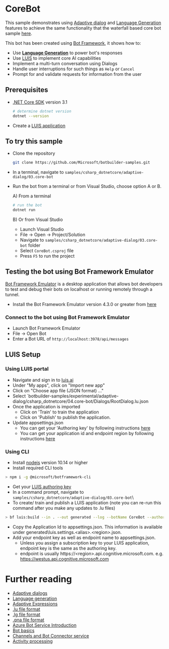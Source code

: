 # CoreBot

This sample demonstrates using [Adaptive dialog][51] and [Language Generation][52] features to achieve the same functionality that the waterfall based core bot sample [here][53].

This bot has been created using [Bot Framework][1], it shows how to:
- Use **[Language Generation][41]** to power bot's responses
- Use [LUIS][11] to implement core AI capabilities
- Implement a multi-turn conversation using Dialogs
- Handle user interruptions for such things as `Help` or `Cancel`
- Prompt for and validate requests for information from the user

## Prerequisites

- [.NET Core SDK](https://dotnet.microsoft.com/download) version 3.1

  ```bash
  # determine dotnet version
  dotnet --version
  ```
- Create a [LUIS application](#LUIS-Setup)

## To try this sample

- Clone the repository

    ```bash
    git clone https://github.com/Microsoft/botbuilder-samples.git
    ```

- In a terminal, navigate to `samples/csharp_dotnetcore/adaptive-dialog/03.core-bot`
- Run the bot from a terminal or from Visual Studio, choose option A or B.

  A) From a terminal

  ```bash
  # run the bot
  dotnet run
  ```

  B) Or from Visual Studio

  - Launch Visual Studio
  - File -> Open -> Project/Solution
  - Navigate to `samples/csharp_dotnetcore/adaptive-dialog/03.core-bot` folder
  - Select `CoreBot.csproj` file
  - Press `F5` to run the project

## Testing the bot using Bot Framework Emulator

[Bot Framework Emulator](https://github.com/microsoft/botframework-emulator) is a desktop application that allows bot developers to test and debug their bots on localhost or running remotely through a tunnel.

- Install the Bot Framework Emulator version 4.3.0 or greater from [here](https://github.com/Microsoft/BotFramework-Emulator/releases)

### Connect to the bot using Bot Framework Emulator

- Launch Bot Framework Emulator
- File -> Open Bot
- Enter a Bot URL of `http://localhost:3978/api/messages`

## LUIS Setup
### Using LUIS portal
- Navigate and sign in to [luis.ai][11]
- Under "My apps", click on "Import new app"
- Click on "Choose app file (JSON format) ..."
- Select `botbuilder-samples/experimental/adaptive-dialog/csharp_dotnetcore/04.core-bot/Dialogs/RootDialog.lu.json
- Once the application is imported
    - Click on 'Train' to train the application
    - Click on 'Publish' to publish the application.
- Update appsettings.json
    - You can get your 'Authoring key' by following instructions [here][9]
    - You can get your application id and endpoint region by following instructions [here][10]

### Using CLI
- Install [nodejs][2] version 10.14 or higher
- Install required CLI tools
```bash
> npm i -g @microsoft/botframework-cli
```
- Get your [LUIS authoring key](https://docs.microsoft.com/en-us/azure/cognitive-services/LUIS/luis-concept-keys)
- In a command prompt, navigate to `samples/csharp_dotnetcore/adaptive-dialog/03.core-bot`\
- To create/ train and publish a LUIS application (note you can re-run this command after you make any updates to .lu files)
```bash
> bf luis:build --in . --out generated --log --botName CoreBot --authoringKey <your-luis-authoring-key>
```
- Copy the Application Id to appsettings.json. This information is available under generated\luis.settings.\<alias>.\<region>.json.
- Add your endpoint key as well as endpoint name to appsettings.json.
  - Unless you assign a subscription key to your LUIS application, endpoint key is the same as the authoring key.
  - endpoint is usually https://\<region>.api.cognitive.microsoft.com. e.g. https://westus.api.cognitive.microsoft.com

# Further reading
- [Adaptive dialogs](https://aka.ms/adaptive-dialogs)
- [Language generation](https://aka.ms/language-generation)
- [Adaptive Expressions](https://aka.ms/adaptive-expressions)
- [.lu file format](https://aka.ms/lu-file-format)
- [.lg file format](https://aka.ms/lg-file-format)
- [.qna file format](https://aka.ms/qna-file-format)
- [Azure Bot Service Introduction](https://docs.microsoft.com/azure/bot-service/bot-service-overview-introduction)
- [Bot basics](https://docs.microsoft.com/azure/bot-service/bot-builder-basics?view=azure-bot-service-4.0)
- [Channels and Bot Connector service](https://docs.microsoft.com/azure/bot-service/bot-concepts)
- [Activity processing](https://docs.microsoft.com/azure/bot-service/bot-builder-concept-activity-processing)

[1]: https://dev.botframework.com
[2]: https://nodejs.org/en/download/
[3]: https://docs.microsoft.com/cli/azure/install-azure-cli?view=azure-cli-latest
[4]: https://dotnet.microsoft.com/download
[6]: https://github.com/Microsoft/BotFramework-Emulator/releases
[9]: https://docs.microsoft.com/en-us/azure/cognitive-services/luis/luis-how-to-account-settings
[10]: https://docs.microsoft.com/en-us/azure/cognitive-services/luis/luis-reference-regions
[11]: https://luis.ai
[20]: https://docs.botframework.com
[21]: https://docs.microsoft.com/azure/bot-service/bot-service-overview-introduction?view=azure-bot-service-4.0
[22]: https://docs.microsoft.com/azure/bot-service/?view=azure-bot-service-4.0
[23]: https://docs.microsoft.com/en-us/azure/bot-service/bot-builder-prompts?view=azure-bot-service-4.0
[24]: https://docs.microsoft.com/en-us/javascript/api/botbuilder-dialogs/waterfall
[25]: https://docs.microsoft.com/en-us/azure/bot-service/bot-builder-concept-activity-processing?view=azure-bot-service-4.0
[26]: https://docs.microsoft.com/en-us/azure/bot-service/bot-builder-tutorial-waterfall?view=azure-bot-service-4.0
[27]: https://docs.microsoft.com/en-us/azure/bot-service/bot-concepts?view=azure-bot-service-4.0
[30]: https://www.npmjs.com/package/restify
[31]: https://www.npmjs.com/package/dotenv
[32]: https://docs.microsoft.com/azure/bot-service/bot-builder-basics?view=azure-bot-service-4.0
[40]: https://aka.ms/azuredeployment
[41]: ../../README.md

[51]:https://aka.ms/adaptive-dialogs
[52]:https://aka.ms/language-generation
[53]:../13.core-bot
